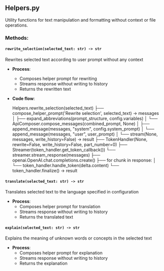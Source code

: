 ## Helpers.py
Utility functions for text manipulation and formatting without context or file operations.

### Methods:

#### `rewrite_selection(selected_text: str) -> str`
Rewrites selected text according to user prompt without any context

- **Process**:
  - Composes helper prompt for rewriting
  - Streams response without writing to history
  - Returns the rewritten text

- **Code flow**:

  Helpers.rewrite_selection(selected_text)
    ├── compose_helper_prompt('Rewrite selection', selected_text) → messages
    │   ├── expand_abbreviations(prompt_structure, config.variables)
    │   └── ApiComposer.compose_messages(combined_prompt, None)
    │       ├── append_message(messages, "system", config.system_prompt)
    │       └── append_message(messages, "user", user_prompt)
    │
    └── stream(None, messages, write_history=False) → result
        ├── TokenHandler(None, rewrite=False, write_history=False, part_number=0)
        ├── Streamer(token_handler.get_token_callback())
        └── streamer.stream_response(messages)
            ├── openai.OpenAI.chat.completions.create()
            ├── for chunk in response:
            │   └── token_handler.handle_token(delta.content)
            └── token_handler.finalize() → result

#### `translate(selected_text: str) -> str`
Translates selected text to the language specified in configuration

- **Process**:
  - Composes helper prompt for translation
  - Streams response without writing to history
  - Returns the translated text

#### `explain(selected_text: str) -> str`
Explains the meaning of unknown words or concepts in the selected text

- **Process**:
  - Composes helper prompt for explanation
  - Streams response without writing to history
  - Returns the explanation
